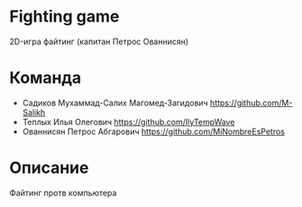 # Fighting game
2D-игра файтинг (капитан Петрос Ованнисян)

# Команда

* Садиков Мухаммад-Салих Магомед-Загидович 
https://github.com/M-Salikh
* Теплых Илья Олегович 
https://github.com/IlyTempWave
* Ованнисян Петрос Абгарович 
https://github.com/MiNombreEsPetros

# Описание

Файтинг протв компьютера
